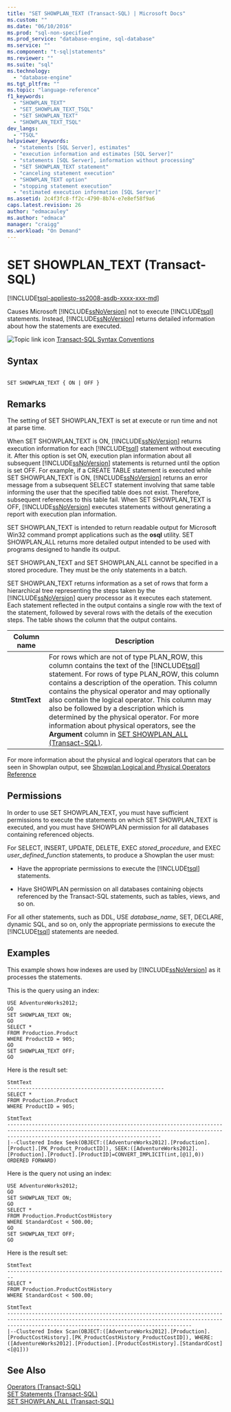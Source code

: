 ```yaml
---
title: "SET SHOWPLAN_TEXT (Transact-SQL) | Microsoft Docs"
ms.custom: ""
ms.date: "06/10/2016"
ms.prod: "sql-non-specified"
ms.prod_service: "database-engine, sql-database"
ms.service: ""
ms.component: "t-sql|statements"
ms.reviewer: ""
ms.suite: "sql"
ms.technology: 
  - "database-engine"
ms.tgt_pltfrm: ""
ms.topic: "language-reference"
f1_keywords: 
  - "SHOWPLAN_TEXT"
  - "SET_SHOWPLAN_TEXT_TSQL"
  - "SET SHOWPLAN_TEXT"
  - "SHOWPLAN_TEXT_TSQL"
dev_langs: 
  - "TSQL"
helpviewer_keywords: 
  - "statements [SQL Server], estimates"
  - "execution information and estimates [SQL Server]"
  - "statements [SQL Server], information without processing"
  - "SET SHOWPLAN_TEXT statement"
  - "canceling statement execution"
  - "SHOWPLAN_TEXT option"
  - "stopping statement execution"
  - "estimated execution information [SQL Server]"
ms.assetid: 2c4f3fc8-ff2c-4790-8b74-e7e8ef58f9a6
caps.latest.revision: 26
author: "edmacauley"
ms.author: "edmaca"
manager: "craigg"
ms.workload: "On Demand"
---
```

# SET SHOWPLAN_TEXT (Transact-SQL)
[!INCLUDE[tsql-appliesto-ss2008-asdb-xxxx-xxx-md](../../includes/tsql-appliesto-ss2008-asdb-xxxx-xxx-md.md)]

  Causes Microsoft [!INCLUDE[ssNoVersion](../../includes/ssnoversion-md.md)] not to execute [!INCLUDE[tsql](../../includes/tsql-md.md)] statements. Instead, [!INCLUDE[ssNoVersion](../../includes/ssnoversion-md.md)] returns detailed information about how the statements are executed.  
  
 ![Topic link icon](../../database-engine/configure-windows/media/topic-link.gif "Topic link icon") [Transact-SQL Syntax Conventions](../../t-sql/language-elements/transact-sql-syntax-conventions-transact-sql.md)  
  
## Syntax  
  
```  
  
SET SHOWPLAN_TEXT { ON | OFF }  
```  
  
## Remarks  
 The setting of SET SHOWPLAN_TEXT is set at execute or run time and not at parse time.  
  
 When SET SHOWPLAN_TEXT is ON, [!INCLUDE[ssNoVersion](../../includes/ssnoversion-md.md)] returns execution information for each [!INCLUDE[tsql](../../includes/tsql-md.md)] statement without executing it. After this option is set ON, execution plan information about all subsequent [!INCLUDE[ssNoVersion](../../includes/ssnoversion-md.md)] statements is returned until the option is set OFF. For example, if a CREATE TABLE statement is executed while SET SHOWPLAN_TEXT is ON, [!INCLUDE[ssNoVersion](../../includes/ssnoversion-md.md)] returns an error message from a subsequent SELECT statement involving that same table informing the user that the specified table does not exist. Therefore, subsequent references to this table fail. When SET SHOWPLAN_TEXT is OFF, [!INCLUDE[ssNoVersion](../../includes/ssnoversion-md.md)] executes statements without generating a report with execution plan information.  
  
 SET SHOWPLAN_TEXT is intended to return readable output for Microsoft Win32 command prompt applications such as the **osql** utility. SET SHOWPLAN_ALL returns more detailed output intended to be used with programs designed to handle its output.  
  
 SET SHOWPLAN_TEXT and SET SHOWPLAN_ALL cannot be specified in a stored procedure. They must be the only statements in a batch.  
  
 SET SHOWPLAN_TEXT returns information as a set of rows that form a hierarchical tree representing the steps taken by the [!INCLUDE[ssNoVersion](../../includes/ssnoversion-md.md)] query processor as it executes each statement. Each statement reflected in the output contains a single row with the text of the statement, followed by several rows with the details of the execution steps. The table shows the column that the output contains.  
  
|Column name|Description|  
|-----------------|-----------------|  
|**StmtText**|For rows which are not of type PLAN_ROW, this column contains the text of the [!INCLUDE[tsql](../../includes/tsql-md.md)] statement. For rows of type PLAN_ROW, this column contains a description of the operation. This column contains the physical operator and may optionally also contain the logical operator. This column may also be followed by a description which is determined by the physical operator. For more information about physical operators, see the **Argument** column in [SET SHOWPLAN_ALL &#40;Transact-SQL&#41;](../../t-sql/statements/set-showplan-all-transact-sql.md).|  
  
 For more information about the physical and logical operators that can be seen in Showplan output, see [Showplan Logical and Physical Operators Reference](../../relational-databases/showplan-logical-and-physical-operators-reference.md)  
  
## Permissions  
 In order to use SET SHOWPLAN_TEXT, you must have sufficient permissions to execute the statements on which SET SHOWPLAN_TEXT is executed, and you must have SHOWPLAN permission for all databases containing referenced objects.  
  
 For SELECT, INSERT, UPDATE, DELETE, EXEC *stored_procedure*, and EXEC *user_defined_function* statements, to produce a Showplan the user must:  
  
-   Have the appropriate permissions to execute the [!INCLUDE[tsql](../../includes/tsql-md.md)] statements.  
  
-   Have SHOWPLAN permission on all databases containing objects referenced by the Transact-SQL statements, such as tables, views, and so on.  
  
 For all other statements, such as DDL, USE *database_name*, SET, DECLARE, dynamic SQL, and so on, only the appropriate permissions to execute the [!INCLUDE[tsql](../../includes/tsql-md.md)] statements are needed.  
  
## Examples  
 This example shows how indexes are used by [!INCLUDE[ssNoVersion](../../includes/ssnoversion-md.md)] as it processes the statements.  
  
 This is the query using an index:  
  
```  
USE AdventureWorks2012;  
GO  
SET SHOWPLAN_TEXT ON;  
GO  
SELECT *  
FROM Production.Product   
WHERE ProductID = 905;  
GO  
SET SHOWPLAN_TEXT OFF;  
GO  
```  
  
 Here is the result set:  
  
```  
StmtText                                             
---------------------------------------------------  
SELECT *  
FROM Production.Product   
WHERE ProductID = 905;   
  
StmtText                                                                                                                                                                                        
----------------------------------------------------------------------------------------------------------------------------------------------------------------------------------------------  
|--Clustered Index Seek(OBJECT:([AdventureWorks2012].[Production].[Product].[PK_Product_ProductID]), SEEK:([AdventureWorks2012].[Production].[Product].[ProductID]=CONVERT_IMPLICIT(int,[@1],0)) ORDERED FORWARD)   
```  
  
 Here is the query not using an index:  
  
```  
USE AdventureWorks2012;  
GO  
SET SHOWPLAN_TEXT ON;  
GO  
SELECT *  
FROM Production.ProductCostHistory  
WHERE StandardCost < 500.00;  
GO  
SET SHOWPLAN_TEXT OFF;  
GO  
```  
  
 Here is the result set:  
  
```  
StmtText                                                                  
------------------------------------------------------------------------  
SELECT *  
FROM Production.ProductCostHistory  
WHERE StandardCost < 500.00;   
  
StmtText                                                                                                                                                                                                  
--------------------------------------------------------------------------------------------------------------------------------------------------------------------------------------------------------  
|--Clustered Index Scan(OBJECT:([AdventureWorks2012].[Production].[ProductCostHistory].[PK_ProductCostHistory_ProductCostID]), WHERE:([AdventureWorks2012].[Production].[ProductCostHistory].[StandardCost]<[@1]))  
```  
  
## See Also  
 [Operators &#40;Transact-SQL&#41;](../../t-sql/language-elements/operators-transact-sql.md)   
 [SET Statements &#40;Transact-SQL&#41;](../../t-sql/statements/set-statements-transact-sql.md)   
 [SET SHOWPLAN_ALL &#40;Transact-SQL&#41;](../../t-sql/statements/set-showplan-all-transact-sql.md)  
  
  
